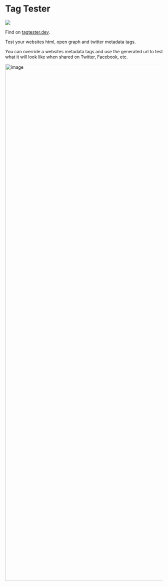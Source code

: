 # Tag Tester

[![](https://github.com/coffee-cup/tag-tester/workflows/CI/badge.svg)](https://github.com/coffee-cup/tag-tester/actions?query=workflow%3ACI)

Find on [tagtester.dev](https://tagtester.dev).

Test your websites html, open graph and twitter metadata tags.

You can override a websites metadata tags and use the generated url to test what it will look like when shared on Twitter, Facebook, etc.

<img width="1649" alt="image" src="https://user-images.githubusercontent.com/3044853/74231806-55ca3080-4cbf-11ea-838f-2e449f8da673.png">
